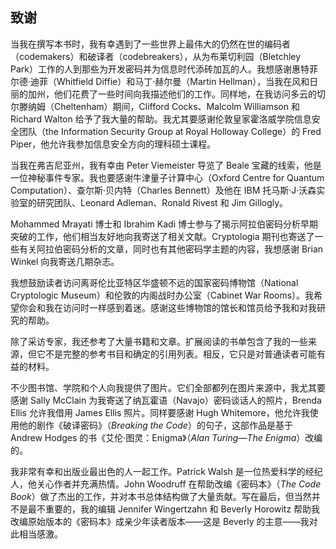 ## 致谢

当我在撰写本书时，我有幸遇到了一些世界上最伟大的仍然在世的编码者（codemakers）和破译者（codebreakers），从为布莱切利园（Bletchley Park）工作的人到那些为开发密码并为信息时代添砖加瓦的人。我想感谢惠特菲尔德·迪菲（Whitfield Diffie）和马丁·赫尔曼（Martin Hellman），当我在风和日丽的加州，他们花费了一些时间向我描述他们的工作。同样地，在我访问多云的切尔滕纳姆（Cheltenham）期间，Clifford Cocks、Malcolm Williamson 和 Richard Walton 给予了我大量的帮助。我尤其要感谢伦敦皇家霍洛威学院信息安全团队（the Information Security Group at Royal Holloway College）的 Fred Piper，他允许我参加信息安全方向的理科硕士课程。

当我在弗吉尼亚州，我有幸由 Peter Viemeister 导览了 Beale 宝藏的线索，他是一位神秘事件专家。我也要感谢牛津量子计算中心（Oxford Centre for Quantum Computation）、查尔斯·贝内特（Charles Bennett）及他在 IBM 托马斯·J·沃森实验室的研究团队、Leonard Adleman、Ronald Rivest 和 Jim Gillogly。

Mohammed Mrayati 博士和 Ibrahim Kadi 博士参与了揭示阿拉伯密码分析早期突破的工作，他们相当友好地向我寄送了相关文献。Cryptologia 期刊也寄送了一些有关阿拉伯密码分析的文章，同时也有其他密码学主题的内容，我想感谢 Brian Winkel 向我寄送几期杂志。

我想鼓励读者访问离哥伦比亚特区华盛顿不远的国家密码博物馆（National Cryptologic Museum）和伦敦的内阁战时办公室（Cabinet War Rooms）。我希望你会和我在访问时一样感到着迷。感谢这些博物馆的馆长和馆员给予我和对我研究的帮助。

除了采访专家，我还参考了大量书籍和文章。扩展阅读的书单包含了我的一些来源，但它不是完整的参考书目和确定的引用列表。相反，它只是对普通读者可能有益的材料。

不少图书馆、学院和个人向我提供了图片。它们全部都列在图片来源中，我尤其要感谢 Sally McClain 为我寄送了纳瓦霍语（Navajo）密码谈话人的照片，Brenda Ellis 允许我借用 James Ellis 照片。同样要感谢 Hugh Whitemore，他允许我使用他的剧作《破译密码》（*Breaking the Code*）的句子，这部作品是基于 Andrew Hodges 的书《艾伦·图灵：Enigma》（*Alan Turing—The Enigma*）改编的。

我非常有幸和出版业最出色的人一起工作。Patrick Walsh 是一位热爱科学的经纪人，他关心作者并充满热情。John Woodruff 在帮助改编《密码本》（*The Code Book*）做了杰出的工作，并对本书总体结构做了大量贡献。写在最后，但当然并不是最不重要的，我的编辑 Jennifer Wingertzahn 和 Beverly Horowitz 帮助我改编原始版本的《密码本》成亲少年读者版本——这是 Beverly 的主意——我对此相当感激。
